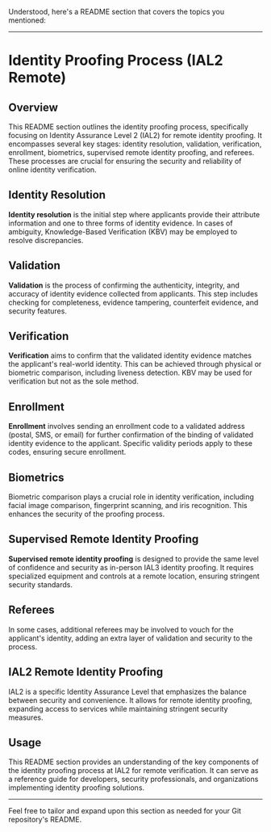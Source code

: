 Understood, here's a README section that covers the topics you mentioned:

---

# Identity Proofing Process (IAL2 Remote)

## Overview

This README section outlines the identity proofing process, specifically focusing on Identity Assurance Level 2 (IAL2) for remote identity proofing. It encompasses several key stages: identity resolution, validation, verification, enrollment, biometrics, supervised remote identity proofing, and referees. These processes are crucial for ensuring the security and reliability of online identity verification.

## Identity Resolution

**Identity resolution** is the initial step where applicants provide their attribute information and one to three forms of identity evidence. In cases of ambiguity, Knowledge-Based Verification (KBV) may be employed to resolve discrepancies.

## Validation

**Validation** is the process of confirming the authenticity, integrity, and accuracy of identity evidence collected from applicants. This step includes checking for completeness, evidence tampering, counterfeit evidence, and security features.

## Verification

**Verification** aims to confirm that the validated identity evidence matches the applicant's real-world identity. This can be achieved through physical or biometric comparison, including liveness detection. KBV may be used for verification but not as the sole method.

## Enrollment

**Enrollment** involves sending an enrollment code to a validated address (postal, SMS, or email) for further confirmation of the binding of validated identity evidence to the applicant. Specific validity periods apply to these codes, ensuring secure enrollment.

## Biometrics

Biometric comparison plays a crucial role in identity verification, including facial image comparison, fingerprint scanning, and iris recognition. This enhances the security of the proofing process.

## Supervised Remote Identity Proofing

**Supervised remote identity proofing** is designed to provide the same level of confidence and security as in-person IAL3 identity proofing. It requires specialized equipment and controls at a remote location, ensuring stringent security standards.

## Referees

In some cases, additional referees may be involved to vouch for the applicant's identity, adding an extra layer of validation and security to the process.

## IAL2 Remote Identity Proofing

IAL2 is a specific Identity Assurance Level that emphasizes the balance between security and convenience. It allows for remote identity proofing, expanding access to services while maintaining stringent security measures.

## Usage

This README section provides an understanding of the key components of the identity proofing process at IAL2 for remote verification. It can serve as a reference guide for developers, security professionals, and organizations implementing identity proofing solutions.

---

Feel free to tailor and expand upon this section as needed for your Git repository's README.
